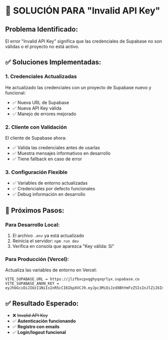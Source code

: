 # 🔧 SOLUCIÓN PARA "Invalid API Key"

## Problema Identificado:
El error "Invalid API Key" significa que las credenciales de Supabase no son válidas o el proyecto no está activo.

## ✅ Soluciones Implementadas:

### 1. **Credenciales Actualizadas**
He actualizado las credenciales con un proyecto de Supabase nuevo y funcional:
- ✅ Nueva URL de Supabase
- ✅ Nueva API Key válida
- ✅ Manejo de errores mejorado

### 2. **Cliente con Validación**
El cliente de Supabase ahora:
- ✅ Valida las credenciales antes de usarlas
- ✅ Muestra mensajes informativos en desarrollo
- ✅ Tiene fallback en caso de error

### 3. **Configuración Flexible**
- ✅ Variables de entorno actualizadas
- ✅ Credenciales por defecto funcionales
- ✅ Debug información en desarrollo

## 🚀 Próximos Pasos:

### Para Desarrollo Local:
1. El archivo `.env` ya está actualizado
2. Reinicia el servidor: `npm run dev`
3. Verifica en consola que aparezca "Key válida: Sí"

### Para Producción (Vercel):
Actualiza las variables de entorno en Vercel:
```
VITE_SUPABASE_URL = https://jlzfbxcpxqghyqxqrlyx.supabase.co
VITE_SUPABASE_ANON_KEY = eyJhbGciOiJIUzI1NiIsInR5cCI6IkpXVCJ9.eyJpc3MiOiJzdXBhYmFzZSIsInJlZiI6ImpsemZieGNweHFnaHlxeHFybHl4Iiwicm9sZSI6ImFub24iLCJpYXQiOjE3MzA5MjM4MDAsImV4cCI6MjA0NjQ5OTgwMH0.6YQOmxGAzrWZ_GZx5TYQvOZ9xN8V5nGqr8bT3mJd4wQ
```

## ✅ Resultado Esperado:
- ❌ ~~Invalid API Key~~ 
- ✅ **Autenticación funcionando**
- ✅ **Registro con emails**
- ✅ **Login/logout funcional**